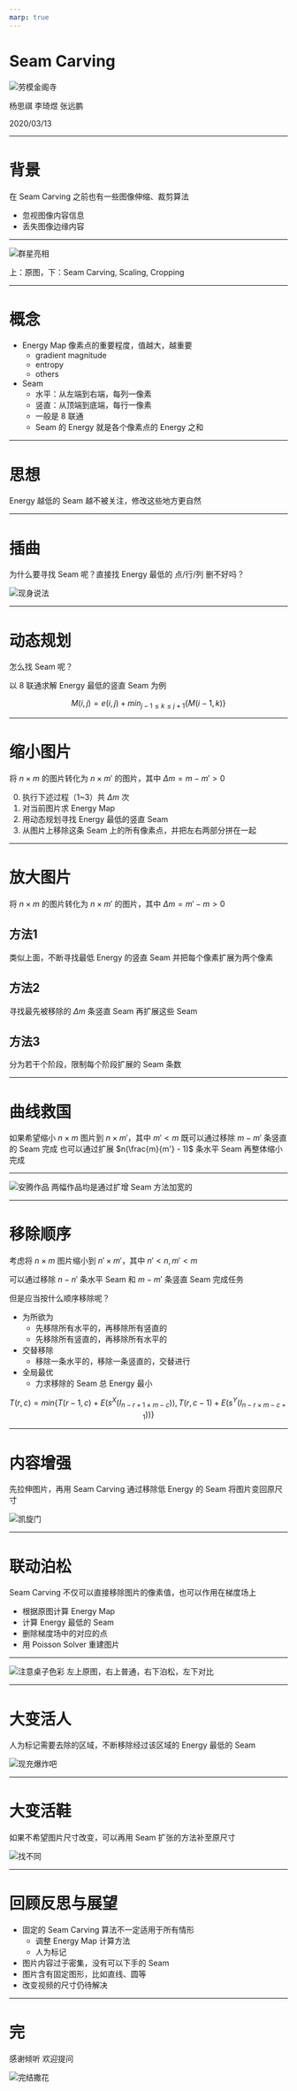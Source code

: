 ```yaml
---
marp: true
---
```


<!--
    This slides is written in Markdown and powered by Marp(https://marp.app/).
  -->

# Seam Carving

![劳模金阁寺](images/jinge.png)

杨思祺 李琦煜 张远鹏
 
2020/03/13

---

# 背景

在 Seam Carving 之前也有一些图像伸缩、裁剪算法 
- 忽视图像内容信息
- 丢失图像边缘内容

---

![群星亮相](images/sc_sc_cr.png)

上：原图，下：Seam Carving, Scaling, Cropping

---

# 概念

- Energy Map 像素点的重要程度，值越大，越重要
    - gradient magnitude
    - entropy
    - others
- Seam
    - 水平：从左端到右端，每列一像素
    - 竖直：从顶端到底端，每行一像素
    - 一般是 8 联通
    - Seam 的 Energy 就是各个像素点的 Energy 之和

---

# 思想

Energy 越低的 Seam 越不被关注，修改这些地方更自然

---

# 插曲

为什么要寻找 Seam 呢？直接找 Energy 最低的 点/行/列 删不好吗？

![现身说法](images/compare.png)

---

# 动态规划

怎么找 Seam 呢？

以 8 联通求解 Energy 最低的竖直 Seam 为例

$$ M(i,j) = e(i,j) + min_{j-1\leq k\leq j+1}\{ M(i-1,k) \} $$

---

# 缩小图片

将 $n\times m$ 的图片转化为 $n\times m'$ 的图片，其中 $\Delta m = m - m' > 0$

0. 执行下述过程（1~3）共 $\Delta m$ 次
1. 对当前图片求 Energy Map
2. 用动态规划寻找 Energy 最低的竖直 Seam
3. 从图片上移除这条 Seam 上的所有像素点，并把左右两部分拼在一起

---

# 放大图片

将 $n\times m$ 的图片转化为 $n\times m'$ 的图片，其中 $\Delta m = m' - m > 0$

## 方法1

类似上面，不断寻找最低 Energy 的竖直 Seam 并把每个像素扩展为两个像素

## 方法2

寻找最先被移除的 $\Delta m$ 条竖直 Seam 再扩展这些 Seam

## 方法3

分为若干个阶段，限制每个阶段扩展的 Seam 条数

---

# 曲线救国

如果希望缩小 $n\times m$ 图片到 $n\times m'$，其中 $m' < m$
既可以通过移除 $m - m'$ 条竖直的 Seam 完成
也可以通过扩展 $n(\frac{m}{m'} - 1)$ 条水平 Seam 再整体缩小完成

---

![安腾作品](images/widen.png) 两幅作品均是通过扩增 Seam 方法加宽的

---

# 移除顺序

考虑将 $n\times m$ 图片缩小到 $n'\times m'$，其中 $n' < n, m' < m$

可以通过移除 $n - n'$ 条水平 Seam 和 $m - m'$ 条竖直 Seam 完成任务

但是应当按什么顺序移除呢？

- 为所欲为
    - 先移除所有水平的，再移除所有竖直的
    - 先移除所有竖直的，再移除所有水平的
- 交替移除
    - 移除一条水平的，移除一条竖直的，交替进行
- 全局最优
    - 力求移除的 Seam 总 Energy 最小

$$
T(r,c) = min\{
    T(r-1,c) + E(s^X(I_{n-r+1\times m-c})), 
    T(r,c-1) + E(s^Y(I_{n-r\times m-c+1}))
\}
$$

---

# 内容增强

先拉伸图片，再用 Seam Carving 通过移除低 Energy 的 Seam 将图片变回原尺寸

![凯旋门](images/amplification.png)

---

# 联动泊松

Seam Carving 不仅可以直接移除图片的像素值，也可以作用在梯度场上

- 根据原图计算 Energy Map
- 计算 Energy 最低的 Seam
- 删除梯度场中的对应的点
- 用 Poisson Solver 重建图片

---

![注意桌子色彩](images/retargeting.png)
左上原图，右上普通，右下泊松，左下对比

---

# 大变活人

人为标记需要去除的区域，不断移除经过该区域的 Energy 最低的 Seam

![现充爆炸吧](images/remove_gf.png)

---

# 大变活鞋

如果不希望图片尺寸改变，可以再用 Seam 扩张的方法补至原尺寸

![找不同](images/shoes.png)

---

# 回顾反思与展望

- 固定的 Seam Carving 算法不一定适用于所有情形
    - 调整 Energy Map 计算方法
    - 人为标记
- 图片内容过于密集，没有可以下手的 Seam
- 图片含有固定图形，比如直线、圆等
- 改变视频的尺寸仍待解决

---

# 完

感谢倾听
欢迎提问

![完结撒花](images/end.png)

